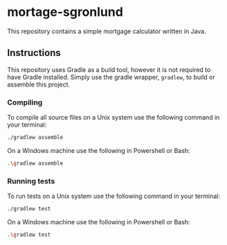 # mortage-sgronlund

This repository contains a simple mortgage calculator written in Java.

## Instructions

This repository uses Gradle as a build tool, however it is not required to have Gradle installed. Simply use the gradle wrapper, `gradlew`, to build or assemble this project.

### Compiling

To compile all source files on a Unix system use the following command in your terminal:

```bash
./gradlew assemble
```

On a Windows machine use the following in Powershell or Bash:

```bash
.\gradlew assemble
```

### Running tests

To run tests on a Unix system use the following command in your terminal:

```bash
./gradlew test
```

On a Windows machine use the following in Powershell or Bash:

```bash
.\gradlew test
```
